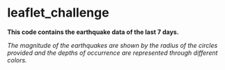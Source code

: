 # leaflet_challenge

<b> This code contains the earthquake data of the last 7 days. </b>

<i> The magnitude of the earthquakes are shown by the radius of the circles provided and the depths of occurrence are represented through different colors.</i> 

